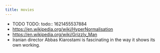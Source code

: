 ```yaml
---
title: movies
---
```


- TODO TODO:
  todo:: 1621455537884
- https://en.wikipedia.org/wiki/HyperNormalisation
- https://en.wikipedia.org/wiki/Grizzly_Man
- Iranian director Abbas Kiarostami is fascinating in the way it shows its own working.
